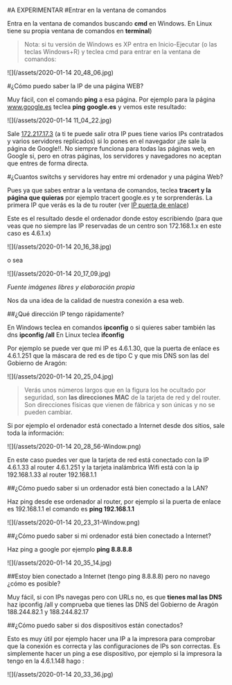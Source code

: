 #A EXPERIMENTAR
#Entrar en la ventana de comandos

Entra en la ventana de comandos buscando **cmd** en Windows. En Linux tiene su propia ventana de comandos en **terminal**)

>Nota: si tu versión de Windows es XP entra en Inicio-Ejecutar (o las teclas Windows+R) y teclea cmd para entrar en la ventana de comandos:

![](/assets/2020-01-14 20_48_06.jpg)

#¿Cómo puedo saber la IP de una página WEB?

Muy fácil, con el comando **ping** a esa página. Por ejemplo para la página www.google.es teclea **ping google.es** y vemos este resultado:

![](/assets/2020-01-14 11_04_22.jpg)

Sale [172.217.17.3](/172.217.17.3) (a ti te puede salir otra IP pues tiene varios IPs contratados y varios servidores replicados) si lo pones en el navegador ¡¡te sale la página de Google!!. No siempre funciona para todas las páginas web, en Google si, pero en otras páginas, los servidores y navegadores no aceptan que entres de forma directa.

#¿Cuantos switchs y servidores hay entre mi ordenador y una página Web?

Pues ya que sabes entrar a la ventana de comandos, teclea **tracert y la página que quieras** por ejemplo tracert google.es y te sorprenderás. La primera IP que verás es la de tu router (ver [IP puerta de enlace](/protocolos.md))

Este es el resultado desde el ordenador donde estoy escribiendo (para que veas que no siempre las IP reservadas de un centro son 172.168.1.x en este caso es 4.6.1.x)

![](/assets/2020-01-14 20_16_38.jpg)

o sea

![](/assets/2020-01-14 20_17_09.jpg)

*Fuente imágenes libres y elaboración propia*

Nos da una idea de la calidad de nuestra conexión a esa web.

##¿Qué dirección IP tengo rápidamente?

En Windows teclea en comandos **ipconfig** o si quieres saber también las dns **ipconfig /all** 
En Linux teclea **ifconfig**

Por ejemplo se puede ver que mi IP es 4.6.1.30, que la puerta de enlace es 4.6.1.251 que la máscara de red es de tipo C y que mis DNS son las del Gobierno de Aragón:

![](/assets/2020-01-14 20_25_04.jpg)

>Verás unos números largos que en la figura los he ocultado por seguridad, son **las direcciones MAC** de la tarjeta de red y del router. Son direcciones físicas que vienen de fábrica y son únicas y no se pueden cambiar.

Si por ejemplo el ordenador está conectado a Internet desde dos sitios, sale toda la información:

![](/assets/2020-01-14 20_28_56-Window.png)

En este caso puedes ver que la tarjeta de red está conectado con la IP 4.6.1.33 al router 4.6.1.251 y la tarjeta inalámbrica Wifi está con la ip 192.168.1.33 al router 192.168.1.1

##¿Cómo puedo saber si un ordenador está bien conectado a la LAN?

Haz ping desde ese ordenador al router, por ejemplo si la puerta de enlace es 192.168.1.1 el comando es **ping 192.168.1.1**

![](/assets/2020-01-14 20_23_31-Window.png)

##¿Cómo puedo saber si mi ordenador está bien conectado a Internet?

Haz ping a google por ejemplo **ping 8.8.8.8**

![](/assets/2020-01-14 20_35_14.jpg)

##Estoy bien conectado a Internet (tengo ping 8.8.8.8) pero no navego ¿cómo es posible?

Muy fácil, si con IPs navegas pero con URLs no, es que **tienes mal las DNS** haz ipconfig /all y comprueba que tienes las DNS del Gobierno de Aragón 188.244.82.1 y 188.244.82.17

##¿Cómo puedo saber si dos dispositivos están conectados?

Esto es muy útil por ejemplo hacer una IP a la impresora para comprobar que la conexión es correcta y las configuraciones de IPs son correctas. Es simplemente hacer un ping a ese dispositivo, por ejemplo si la impresora la tengo en la 4.6.1.148 hago :

![](/assets/2020-01-14 20_33_36.jpg)







